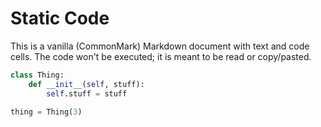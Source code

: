 # Static Code

This is a vanilla (CommonMark) Markdown document with text and code cells.
The code won't be executed; it is meant to be read or copy/pasted.

```python
class Thing:
    def __init__(self, stuff):
        self.stuff = stuff

thing = Thing(3)
```
